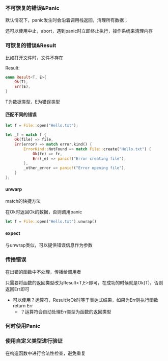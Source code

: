 ### 不可恢复的错误&Panic

默认情况下，panic发生时会沿着调用栈返回，清理所有数据；

还可以使用中止，abort，遇到panic时立即终止执行，操作系统来清理内存



### 可恢复的错误&Result

比如打开文件时，文件不存在

Result:

```rust
enum Result<T, E>{
    Ok(T),
    Err(E),
}
```

T为数据类型，E为错误类型

#### 匹配不同的错误

```rust
let f = File::open("Hello.txt");

let _f = match f {
    Ok(file) => file,
    Err(error) => match error.kind() {
        ErrorKind::NotFound => match File::create("Hello.txt") {
            Ok(fc) => fc,
            Err(_e) => panic!("Error creating file"),
        },
        _other_error => panic!("Error opening file"),
    }
};
```

#### unwarp

match的快捷方法

在Ok时返回Ok的数据，否则调用panic

```rust
let f = File::open("Hello.txt").unwrap()
```

#### expect

与unwrap类似，可以提供错误信息作为参数



### 传播错误

在出错的函数中不处理，传播给调用者

只需要将函数的返回类型改为Result<T,E>即可，在成功的时候就是Ok(T)，否则返回Err即可

- 可以使用？运算符，Result为Ok时等于表达式结果，如果为Err则执行函数return Err
  - ？运算符会自动处理Err类型为函数的返回类型



### 何时使用Panic



### 使用自定义类型进行验证

在构造函数中进行合法性检查，避免重复

